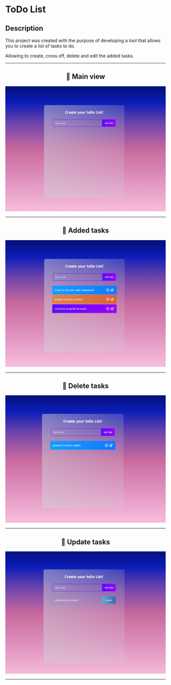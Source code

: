 # ToDo List


## Description

This project was created with the purpose of developing a tool that allows you to create a list of tasks to do.

Allowing to create, cross off, delete and edit the added tasks.

***
<div align="center">

## 📌  Main view

<img src="./src/image/main-view.png" width="800">
</div>

***

<div align="center">

## 📌  Added tasks

<img src="./src/image/added-tasks.png" width="800">
</div>

***

<div align="center">

## 📌 Delete tasks

<img src="./src/image/delete-tasks.png" width="800">
</div>

***

<div align="center">

## 📌 Update tasks

<img src="./src/image/update-tasks.png" width="800">
</div>

***